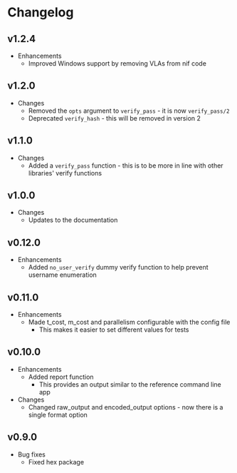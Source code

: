 # Changelog

## v1.2.4

* Enhancements
  * Improved Windows support by removing VLAs from nif code

## v1.2.0

* Changes
  * Removed the `opts` argument to `verify_pass` - it is now `verify_pass/2`
  * Deprecated `verify_hash` - this will be removed in version 2

## v1.1.0

* Changes
  * Added a `verify_pass` function - this is to be more in line with other libraries' verify functions

## v1.0.0

* Changes
  * Updates to the documentation

## v0.12.0

* Enhancements
  * Added `no_user_verify` dummy verify function to help prevent username enumeration

## v0.11.0

* Enhancements
  * Made t_cost, m_cost and parallelism configurable with the config file
    * This makes it easier to set different values for tests

## v0.10.0

* Enhancements
  * Added report function
    * This provides an output similar to the reference command line app
* Changes
  * Changed raw_output and encoded_output options - now there is a single format option

## v0.9.0

* Bug fixes
  * Fixed hex package
